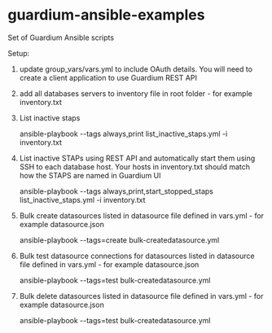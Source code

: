 # guardium-ansible-examples
Set of Guardium Ansible scripts

Setup: 
1. update group_vars/vars.yml to include OAuth details. You will need to create a client application to use Guardium REST API
2. add all databases servers to inventory file in root folder - for example inventory.txt
3. List inactive staps
   
    ansible-playbook --tags always,print   list_inactive_staps.yml  -i inventory.txt
   
4. List inactive STAPs using REST API and automatically start them using SSH to each database host. Your hosts in inventory.txt should match how the STAPS are named in Guardium UI
   
   ansible-playbook --tags always,print,start_stopped_staps   list_inactive_staps.yml  -i inventory.txt

5. Bulk create datasources listed in datasource file defined in vars.yml - for example datasource.json
   
     ansible-playbook --tags=create  bulk-createdatasource.yml
6. Bulk test datasource connections for datasources listed in datasource file defined in vars.yml - for example datasource.json
   
     ansible-playbook --tags=test  bulk-createdatasource.yml
7. Bulk delete datasources listed in datasource file defined in vars.yml - for example datasource.json
   
     ansible-playbook --tags=test  bulk-createdatasource.yml
   
